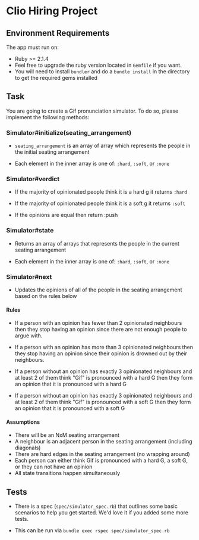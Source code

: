 # Clio Hiring Project

## Environment Requirements

The app must run on:

- Ruby >= 2.1.4
 - Feel free to upgrade the ruby version located in `Gemfile` if you want.
- You will need to install `bundler` and do a `bundle install` in the directory to get the required gems installed

## Task

You are going to create a Gif pronunciation simulator. To do so, please implement the following methods:

### Simulator#initialize(seating_arrangement)

- `seating_arrangement` is an array of array which represents the people in the initial seating arrangement

- Each element in the inner array is one of: `:hard`, `:soft`, or `:none`

### Simulator#verdict

- If the majority of opinionated people think it is a hard g it returns `:hard`

- If the majority of opinionated people think it is a soft g it returns `:soft`

- If the opinions are equal then return :push

### Simulator#state

- Returns an array of arrays that represents the people in the current seating arrangement

- Each element in the inner array is one of: `:hard`, `:soft`, or `:none`

### Simulator#next

- Updates the opinions of all of the people in the seating arrangement based on the rules below

#### Rules

- If a person with an opinion has fewer than 2 opinionated neighbours then they stop having an opinion since there are not enough people to argue with.

- If a person with an opinion has more than 3 opinionated neighbours then they stop having an opinion since their opinion is drowned out by their neighbours.

- If a person without an opinion has exactly 3 opinionated neighbours and at least 2 of them think "Gif" is pronounced with a hard G then they form an opinion that it is pronounced with a hard G

- If a person without an opinion has exactly 3 opinionated neighbours and at least 2 of them think "Gif" is pronounced with a soft G then they form an opinion that it is pronounced with a soft G

#### Assumptions
- There will be an NxM seating arrangement
- A neighbour is an adjacent person in the seating arrangement (including diagonals)
- There are hard edges in the seating arrangement (no wrapping around)
- Each person can either think Gif is pronounced with a hard G, a soft G, or they can not have an opinion
- All state transitions happen simultaneously

## Tests

- There is a spec (`spec/simulator_spec.rb`) that outlines some basic scenarios to help you get started. We'd love it if you added some more tests.

- This can be run via `bundle exec rspec spec/simulator_spec.rb`
